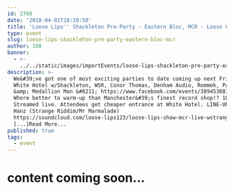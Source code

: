 ```yaml
---
id: 2760
date: '2018-04-01T18:20:58'
title: 'Loose Lips'' Shackleton Pre-Party - Eastern Bloc, MCR - Loose Lips'
type: event
slug: loose-lips-shackleton-pre-party-eastern-bloc-mcr
author: 100
banner:
  - >-
    ../../static/images/importEvents/loose-lips-shackleton-pre-party-eastern-bloc-mcr/image2760.jpeg
description: >-
  We&#39;ve got one of most exciting parties to date coming up next Friday at
  White Hotel w/Shackleton, WSR, Conor Thomas, Denham Audio, Rommek, Paxman
  &amp; Medallion Man &#8211; https://www.facebook.com/events/389453881479436.
  Where better to warm-up than Manchester&#39;s finest record shop!? 1800-2200.
  Streamed live. Attendees get cheaper entrance at White Hotel. LINE-UP: &#8211;
  Hanz (Strange Riddim/Mr Marmalade)
  https://soundcloud.com/loose-lips123/loose-lips-show-mcr-live-wstrange-riddims-020417
  [...]Read More...
published: true
tags:
  - event
---
```

content coming soon...
======================